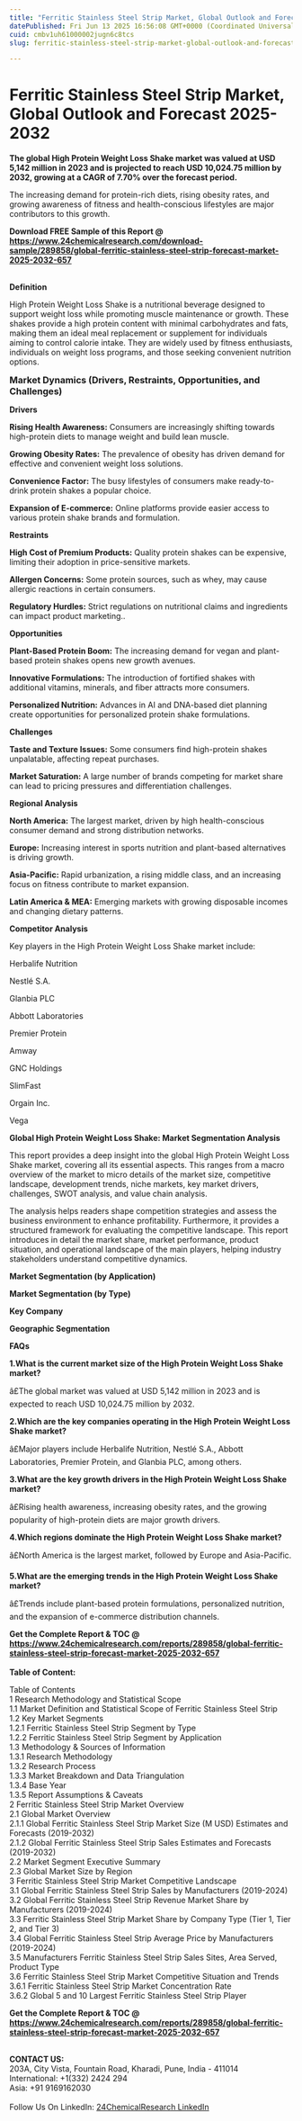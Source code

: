 ```yaml
---
title: "Ferritic Stainless Steel Strip Market, Global Outlook and Forecast 2025-2032"
datePublished: Fri Jun 13 2025 16:56:08 GMT+0000 (Coordinated Universal Time)
cuid: cmbv1uh61000002jugn6c8tcs
slug: ferritic-stainless-steel-strip-market-global-outlook-and-forecast-2025-2032

---
```


# Ferritic Stainless Steel Strip Market, Global Outlook and Forecast 2025-2032

<p><strong>The global High Protein Weight Loss Shake market was valued at USD 5,142 million in 2023 and is projected to reach USD 10,024.75 million by 2032, growing at a CAGR of 7.70% over the forecast period.</strong></p><p>
</p><p>The increasing demand for protein-rich diets, rising obesity rates, and growing awareness of fitness and health-conscious lifestyles are major contributors to this growth.</p><div><b>Download FREE Sample of this Report @ 
            <a href="https://www.24chemicalresearch.com/download-sample/289858/global-ferritic-stainless-steel-strip-forecast-market-2025-2032-657">
            https://www.24chemicalresearch.com/download-sample/289858/global-ferritic-stainless-steel-strip-forecast-market-2025-2032-657</a></b></div><br><p>
<strong>Definition</strong></p><p>
</p><p>High Protein Weight Loss Shake is a nutritional beverage designed to support weight loss while promoting muscle maintenance or growth. These shakes provide a high protein content with minimal carbohydrates and fats, making them an ideal meal replacement or supplement for individuals aiming to control calorie intake. They are widely used by fitness enthusiasts, individuals on weight loss programs, and those seeking convenient nutrition options.</p><p>
</p><p><strong style="font-size:16px">Market Dynamics (Drivers, Restraints, Opportunities, and Challenges)</strong></p><p>
<strong>Drivers</strong></p><p>
</p><p><strong>Rising Health Awareness:</strong> Consumers are increasingly shifting towards high-protein diets to manage weight and build lean muscle.</p><p><strong>Growing Obesity Rates:</strong> The prevalence of obesity has driven demand for effective and convenient weight loss solutions.</p><p><strong>Convenience Factor:</strong> The busy lifestyles of consumers make ready-to-drink protein shakes a popular choice.</p><p><strong>Expansion of E-commerce:</strong> Online platforms provide easier access to various protein shake brands and formulation.</p><p>
<strong>Restraints</strong></p><p>
</p><p><strong>High Cost of Premium Products:</strong> Quality protein shakes can be expensive, limiting their adoption in price-sensitive markets.</p><p><strong>Allergen Concerns:</strong> Some protein sources, such as whey, may cause allergic reactions in certain consumers.</p><p><strong>Regulatory Hurdles:</strong> Strict regulations on nutritional claims and ingredients can impact product marketing..</p><p>
<strong>Opportunities</strong></p><p>
</p><p><strong>Plant-Based Protein Boom:</strong> The increasing demand for vegan and plant-based protein shakes opens new growth avenues.</p><p><strong>Innovative Formulations:</strong> The introduction of fortified shakes with additional vitamins, minerals, and fiber attracts more consumers.</p><p><strong>Personalized Nutrition:</strong> Advances in AI and DNA-based diet planning create opportunities for personalized protein shake formulations.</p><p>
<strong>Challenges</strong></p><p>
</p><p><strong>Taste and Texture Issues:</strong> Some consumers find high-protein shakes unpalatable, affecting repeat purchases.</p><p><strong>Market Saturation:</strong> A large number of brands competing for market share can lead to pricing pressures and differentiation challenges.</p><p>
<strong>Regional Analysis</strong></p><p>
</p><p><strong>North America:</strong> The largest market, driven by high health-conscious consumer demand and strong distribution networks.</p><p><strong>Europe:</strong> Increasing interest in sports nutrition and plant-based alternatives is driving growth.</p><p><strong>Asia-Pacific:</strong> Rapid urbanization, a rising middle class, and an increasing focus on fitness contribute to market expansion.</p><p><strong>Latin America &amp; MEA:</strong> Emerging markets with growing disposable incomes and changing dietary patterns.</p><p>
<strong>Competitor Analysis</strong></p><p>
</p><p>Key players in the High Protein Weight Loss Shake market include:</p><p>
</p><p>Herbalife Nutrition</p><p>Nestlé S.A.</p><p>Glanbia PLC</p><p>Abbott Laboratories</p><p>Premier Protein</p><p>Amway</p><p>GNC Holdings</p><p>SlimFast</p><p>Orgain Inc.</p><p>Vega</p><p>
<strong>Global High Protein Weight Loss Shake: Market Segmentation Analysis</strong></p><p>
</p><p>This report provides a deep insight into the global High Protein Weight Loss Shake market, covering all its essential aspects. This ranges from a macro overview of the market to micro details of the market size, competitive landscape, development trends, niche markets, key market drivers, challenges, SWOT analysis, and value chain analysis.</p><p>
</p><p>The analysis helps readers shape competition strategies and assess the business environment to enhance profitability. Furthermore, it provides a structured framework for evaluating the competitive landscape. This report introduces in detail the market share, market performance, product situation, and operational landscape of the main players, helping industry stakeholders understand competitive dynamics.</p><p>
<strong>Market Segmentation (by Application)</strong></p><p>
</p><p>
<strong>Market Segmentation (by Type)</strong></p><p>
</p><p>
<strong>Key Company</strong></p><p>
</p><p>
<strong>Geographic Segmentation</strong></p><p>
</p><p>
<strong>FAQs</strong></p><p>
<strong>1.What is the current market size of the High Protein Weight Loss Shake market?</strong></p><p>
</p><p>â£The global market was valued at USD 5,142 million in 2023 and is expected to reach USD 10,024.75 million by 2032.</p><p>
<strong>2.Which are the key companies operating in the High Protein Weight Loss Shake market?</strong></p><p>
</p><p>â£Major players include Herbalife Nutrition, Nestlé S.A., Abbott Laboratories, Premier Protein, and Glanbia PLC, among others.</p><p>
<strong>3.What are the key growth drivers in the High Protein Weight Loss Shake market?</strong></p><p>
</p><p>â£Rising health awareness, increasing obesity rates, and the growing popularity of high-protein diets are major growth drivers.</p><p>
<strong>4.Which regions dominate the High Protein Weight Loss Shake market?</strong></p><p>
â£North America is the largest market, followed by Europe and Asia-Pacific.</p><p>
<strong>5.What are the emerging trends in the High Protein Weight Loss Shake market?</strong></p><p>
</p><p>â£Trends include plant-based protein formulations, personalized nutrition, and the expansion of e-commerce distribution channels.</p><p>
</p><p></p>

<div><b>Get the Complete Report & TOC @ 
            <a href="https://www.24chemicalresearch.com/reports/289858/global-ferritic-stainless-steel-strip-forecast-market-2025-2032-657">
            https://www.24chemicalresearch.com/reports/289858/global-ferritic-stainless-steel-strip-forecast-market-2025-2032-657</a></b></div><br>
            <b>Table of Content:</b><p>Table of Contents<br />
1 Research Methodology and Statistical Scope<br />
1.1 Market Definition and Statistical Scope of Ferritic Stainless Steel Strip<br />
1.2 Key Market Segments<br />
1.2.1 Ferritic Stainless Steel Strip Segment by Type<br />
1.2.2 Ferritic Stainless Steel Strip Segment by Application<br />
1.3 Methodology & Sources of Information<br />
1.3.1 Research Methodology<br />
1.3.2 Research Process<br />
1.3.3 Market Breakdown and Data Triangulation<br />
1.3.4 Base Year<br />
1.3.5 Report Assumptions & Caveats<br />
2 Ferritic Stainless Steel Strip Market Overview<br />
2.1 Global Market Overview<br />
2.1.1 Global Ferritic Stainless Steel Strip Market Size (M USD) Estimates and Forecasts (2019-2032)<br />
2.1.2 Global Ferritic Stainless Steel Strip Sales Estimates and Forecasts (2019-2032)<br />
2.2 Market Segment Executive Summary<br />
2.3 Global Market Size by Region<br />
3 Ferritic Stainless Steel Strip Market Competitive Landscape<br />
3.1 Global Ferritic Stainless Steel Strip Sales by Manufacturers (2019-2024)<br />
3.2 Global Ferritic Stainless Steel Strip Revenue Market Share by Manufacturers (2019-2024)<br />
3.3 Ferritic Stainless Steel Strip Market Share by Company Type (Tier 1, Tier 2, and Tier 3)<br />
3.4 Global Ferritic Stainless Steel Strip Average Price by Manufacturers (2019-2024)<br />
3.5 Manufacturers Ferritic Stainless Steel Strip Sales Sites, Area Served, Product Type<br />
3.6 Ferritic Stainless Steel Strip Market Competitive Situation and Trends<br />
3.6.1 Ferritic Stainless Steel Strip Market Concentration Rate<br />
3.6.2 Global 5 and 10 Largest Ferritic Stainless Steel Strip Player</p>

<div><b>Get the Complete Report & TOC @ 
            <a href="https://www.24chemicalresearch.com/reports/289858/global-ferritic-stainless-steel-strip-forecast-market-2025-2032-657">
            https://www.24chemicalresearch.com/reports/289858/global-ferritic-stainless-steel-strip-forecast-market-2025-2032-657</a></b></div><br>

<b>CONTACT US:</b><br>
            203A, City Vista, Fountain Road, Kharadi, Pune, India - 411014<br>
            International: +1(332) 2424 294<br>
            Asia: +91 9169162030 <br><br>
            Follow Us On LinkedIn: <a href="https://www.linkedin.com/company/24chemicalresearch/">24ChemicalResearch LinkedIn</a>